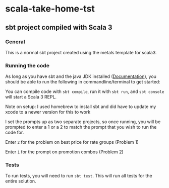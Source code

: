# scala-take-home-tst

## sbt project compiled with Scala 3


### General
This is a normal sbt project created using the metals template for scala3. 

### Running the code
As long as you have sbt and the java JDK installed ([Documentation](https://docs.scala-lang.org/getting-started/sbt-track/getting-started-with-scala-and-sbt-on-the-command-line.html)), you should be able to run the following in commandline/terminal to get started:

You can compile code with `sbt compile`, run it with `sbt run`, and `sbt console` will start a Scala 3 REPL.

Note on setup: I used homebrew to install sbt and did have to update my xcode to a newer version for this to work

I set the prompts up as two separate projects, so once running, you will be prompted to enter a 1 or a 2 to match the prompt that you wish to run the code for.

Enter `2` for the problem on best price for rate groups (Problem 1)

Enter `1` for the prompt on promotion combos (Problem 2) 


### Tests
To run tests, you will need to run `sbt test`. This will run all tests for the entire solution.